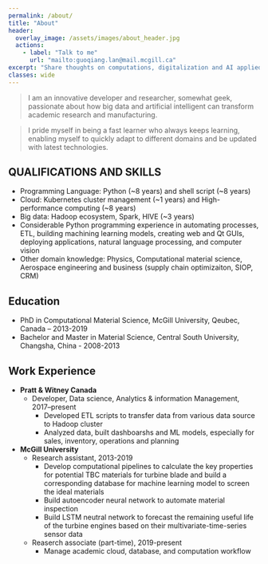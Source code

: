 ```yaml
---
permalink: /about/
title: "About"
header:
  overlay_image: /assets/images/about_header.jpg
  actions:
    - label: "Talk to me"
      url: "mailto:guoqiang.lan@mail.mcgill.ca"
excerpt: "Share thoughts on computations, digitalization and AI applied in academic research"
classes: wide
---
```


> I am an innovative developer and researcher, somewhat geek, passionate about how big data and artificial intelligent can transform academic research and manufacturing.

> I pride myself in being a fast learner who always keeps learning, enabling myself to quickly adapt to different domains and be updated with latest technologies.


## QUALIFICATIONS AND SKILLS
- Programming Language: Python (~8 years) and shell script (~8 years)
- Cloud: Kubernetes cluster management (~1 years) and High-performance computing (~8 years)
- Big data: Hadoop ecosystem, Spark, HIVE (~3 years)
- Considerable Python programming experience in automating processes, ETL, building machining learning models, creating web and Qt GUIs, deploying applications, natural language processing, and computer vision
- Other domain knowledge: Physics, Computational material science, Aerospace engineering and business (supply chain optimizaiton, SIOP, CRM)

## Education
- PhD in Computational Material Science, McGill University, Qeubec, Canada – 2013-2019
- Bachelor and Master in Material Science, Central South University, Changsha, China - 2008-2013

## Work Experience
* **Pratt & Witney Canada**
  * Developer, Data science, Analytics & information Management, 2017–present
    * Developed ETL scripts to transfer data from various data source to Hadoop cluster
	* Analyzed data, built dashboarshs and ML models, especially for sales, inventory, operations and planning
* **McGill University** 
  * Research assistant, 2013-2019
    * Develop computational pipelines to calculate the key properties for potential TBC materials 
	  for turbine blade and build a corresponding database for machine learning model to screen the ideal materials
    * Build autoencoder neural network to automate material inspection
    * Build LSTM neutral network to forecast the remaining useful life of the turbine engines based on their multivariate-time-series sensor data
  * Reaserch associate (part-time), 2019-present
    * Manage academic cloud, database, and computation workflow
